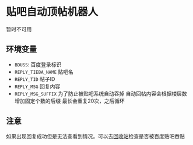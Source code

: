# 贴吧自动顶帖机器人

暂时不可用

## 环境变量

- `BDUSS`: 百度登录标识
- `REPLY_TIEBA_NAME` 贴吧名
- `REPLY_TID` 帖子ID
- `REPLY_MSG` 回复内容
- `REPLY_MSG_SUFFIX` 为了防止被贴吧系统自动吞掉 自动回帖内容会根据楼层数增加固定个数的后缀 最长会重复20次，之后循环

## 注意

如果出现回复成功但是无法查看到情况。可以去[回收站](http://tieba.baidu.com/pmc/recycle?tab=system)检查是否被百度贴吧吞贴
